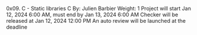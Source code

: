 0x09. C - Static libraries
C
 By: Julien Barbier
 Weight: 1
 Project will start Jan 12, 2024 6:00 AM, must end by Jan 13, 2024 6:00 AM
 Checker will be released at Jan 12, 2024 12:00 PM
 An auto review will be launched at the deadline
